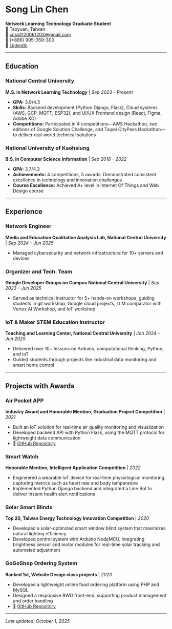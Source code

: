 # Song Lin Chen

**Network Learning Technology Graduate Student**  
📍 Taoyuan, Taiwan  
📧 ccssll120061203@gmail.com  
📱 (+886) 905-359-300  
🔗 [LinkedIn](https://www.linkedin.com/in/songlinchen/)  

---

## Education

### National Central University
**M.S. in Network Learning Technology** | *Sep 2023 – Present*
- **GPA:** 3.9/4.3
- **Skills:** Backend development (Python Django, Flask), Cloud systems (AWS, GCP, MQTT, ESP32), and UI/UX Frontend design (React, Figma, Adobe XD)
- **Competitions:** Participated in 4 competitions—AWS Hackathon, two editions of Google Solution Challenge, and Taipei CityPass Hackathon—to deliver real‑world technical solutions

### National University of Kaohsiung
**B.S. in Computer Science Information** | *Sep 2018 – 2022*
- **GPA:** 3.7/4.3
- **Achievements:** 4 competitions, 5 awards: Demonstrated consistent excellence in technology and innovation challenges
- **Course Excellence:** Achieved A+ level in Internet Of Things and Web Design course

---

## Experience

### Network Engineer
**Media and Education Qualitative Analysis Lab, National Central University** | *Sep 2024 – Jun 2025*
- Managed cybersecurity and network infrastructure for 10+ servers and devices

### Organizer and Tech. Team
**Google Developer Groups on Campus National Central University** | *Sep 2023 – Jun 2025*
- Served as technical instructor for 5+ hands-on workshops, guiding students in git workshop, Google cloud projects, LLM comparator with Vertex AI Workshop, and IoT workshop

### IoT & Maker STEM Education Instructor
**Teaching and Learning Center, National Central University** | *Jan 2024 – Jun 2025*
- Delivered over 10+ lessons on Arduino, computational thinking, Python, and IoT
- Guided students through projects like industrial data monitoring and smart home control

---

## Projects with Awards

### Air Pocket APP
**Industry Award and Honorable Mention, Graduation Project Competition** | *2021*
- Built an IoT solution for real‑time air quality monitoring and visualization
- Developed backend API with Python Flask, using the MQTT protocol for lightweight data communication
- 🔗 [GitHub Repository](https://github.com/120061203/AirPocket0310.git)

### Smart Watch
**Honorable Mention, Intelligent Application Competition** | *2022*
- Engineered a wearable IoT device for real‑time physiological monitoring, capturing metrics such as heart rate and body temperature
- Implemented Python Django backend and integrated a Line Bot to deliver instant health alert notifications

### Solar Smart Blinds
**Top 20, Taiwan Energy Technology Innovation Competition** | *2020*
- Developed a solar-optimized smart window blind system that maximizes natural lighting efficiency
- Developed control system with Arduino NodeMCU, integrating brightness sensor and motor modules for real-time solar tracking and automated adjustment

### GoGoShop Ordering System
**Ranked 1st, Website Design class projects** | *2020*
- Developed a lightweight online food ordering platform using PHP and MySQL
- Designed a responsive RWD front-end, supporting product management and order handling
- 🔗 [GitHub Repository](https://github.com/120061203/gogoshop)

---

*Last updated: October 1, 2025*